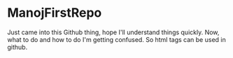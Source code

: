 # ManojFirstRepo
Just came into this Github thing, hope I'll understand things quickly.
Now, what to do and how to do I'm getting confused.
So html tags can be used in github.
